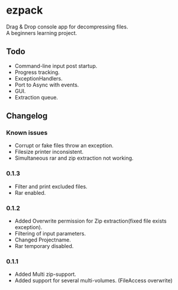 # ezpack
Drag &amp; Drop console app for decompressing files.  
A beginners learning project.

## Todo

* Command-line input post startup.
* Progress tracking.
* ExceptionHandlers.
* Port to Async with events.
* GUI.
* Extraction queue.

## Changelog
   
### Known issues
* Corrupt or fake files throw an exception.
* Filesize printer inconsistent.
* Simultaneous rar and zip extraction not working.

### 0.1.3 
* Filter and print excluded files.
* Rar enabled.

### 0.1.2
* Added Overwrite permission for Zip extraction(fixed file exists exception).
* Filtering of input parameters.
* Changed Projectname.
* Rar temporary disabled.

### 0.1.1
* Added Multi zip-support.
* Added support for several multi-volumes. (FileAccess overwrite)
